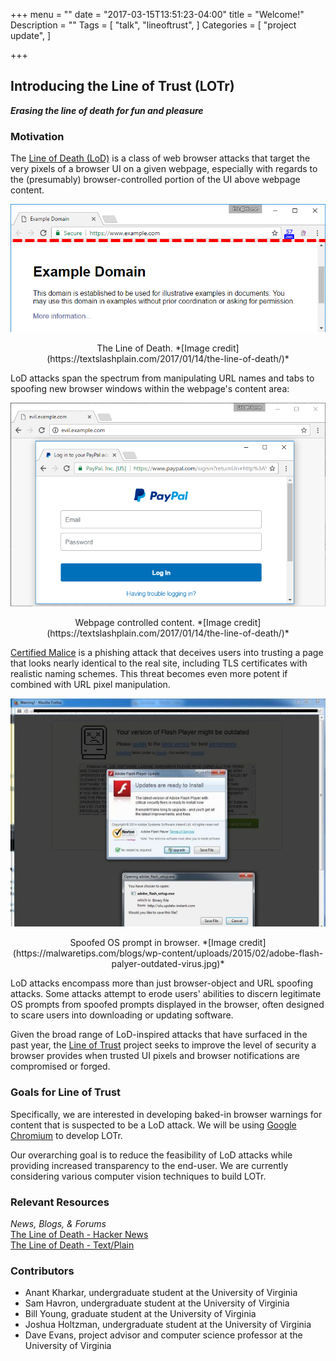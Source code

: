 +++
menu = ""
date = "2017-03-15T13:51:23-04:00"
title = "Welcome!"
Description = ""
Tags = [
  "talk",
  "lineoftrust",
]
Categories = [
  "project update",
]

+++

## Introducing the Line of Trust (LOTr)

***Erasing the line of death for fun and pleasure***

### Motivation
The [Line of Death (LoD)](https://textslashplain.com/2017/01/14/the-line-of-death/) is a class of web
browser attacks that target the very pixels of a browser UI on a given webpage,
especially with regards to the (presumably) browser-controlled portion of the UI above
webpage content.

![](/images/lod.png)
<center>The Line of Death. *[Image credit](https://textslashplain.com/2017/01/14/the-line-of-death/)*</center>

LoD attacks span the spectrum from manipulating URL names and tabs to spoofing new browser windows within the
webpage's content area:

![](/images/zone4.png)
<center>Webpage controlled content. *[Image credit](https://textslashplain.com/2017/01/14/the-line-of-death/)*</center>


[Certified Malice](https://textslashplain.com/2017/01/16/certified-malice/) is a
phishing attack that deceives users into trusting a page that looks nearly identical 
to the real site, including TLS certificates with realistic naming schemes.
This threat becomes even more potent if combined with URL pixel manipulation.

![](/images/prompt.png)
<center>Spoofed OS prompt in browser. *[Image credit](https://malwaretips.com/blogs/wp-content/uploads/2015/02/adobe-flash-palyer-outdated-virus.jpg)*</center>

LoD attacks encompass more than just browser-object and URL spoofing attacks.  Some attacks
attempt to erode users' abilities to discern legitimate OS prompts from spoofed prompts
displayed in the browser, often designed to scare users into downloading or updating software.

Given the broad range of LoD-inspired attacks that have surfaced in the past
year, the [Line of Trust](/) project seeks to improve the level of security a
browser provides when trusted UI pixels and browser notifications are compromised or forged.

### Goals for Line of Trust

Specifically, we are interested in developing baked-in browser warnings for content that is
suspected to be a LoD attack. We will be using [Google
Chromium](https://chromium.org) to develop LOTr.

Our overarching goal is to reduce the feasibility of LoD attacks while providing
increased transparency to the end-user. We are currently considering various computer
vision techniques to build LOTr.

### Relevant Resources

*News, Blogs, & Forums* <br />
[The Line of Death - Hacker News](https://news.ycombinator.com/item?id=13400291)<br />
[The Line of Death - Text/Plain](https://textslashplain.com/2017/01/14/the-line-of-death/)

### Contributors
- Anant Kharkar, undergraduate student at the University of Virginia
- Sam Havron, undergraduate student at the University of Virginia
- Bill Young, graduate student at the University of Virginia
- Joshua Holtzman, undergraduate student at the University of Virginia
- Dave Evans, project advisor and computer science professor at the University of Virginia
